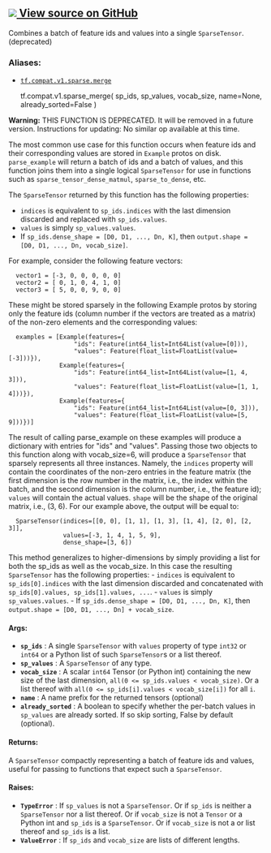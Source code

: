 [ ![](https://tensorflow.google.cn/images/GitHub-Mark-32px.png) View source on
GitHub
](https://github.com/tensorflow/tensorflow/blob/r2.0/tensorflow/python/ops/sparse_ops.py#L1550-L1645)  
---  
  
Combines a batch of feature ids and values into a single `SparseTensor`.
(deprecated)

### Aliases:

  * [`tf.compat.v1.sparse.merge`](/api_docs/python/tf/compat/v1/sparse_merge)

    
    
    tf.compat.v1.sparse_merge(
        sp_ids,
        sp_values,
        vocab_size,
        name=None,
        already_sorted=False
    )
    

**Warning:** THIS FUNCTION IS DEPRECATED. It will be removed in a future
version. Instructions for updating: No similar op available at this time.

The most common use case for this function occurs when feature ids and their
corresponding values are stored in `Example` protos on disk. `parse_example`
will return a batch of ids and a batch of values, and this function joins them
into a single logical `SparseTensor` for use in functions such as
`sparse_tensor_dense_matmul`, `sparse_to_dense`, etc.

The `SparseTensor` returned by this function has the following properties:

  * `indices` is equivalent to `sp_ids.indices` with the last dimension discarded and replaced with `sp_ids.values`.
  * `values` is simply `sp_values.values`.
  * If `sp_ids.dense_shape = [D0, D1, ..., Dn, K]`, then `output.shape = [D0, D1, ..., Dn, vocab_size]`.

For example, consider the following feature vectors:

    
    
      vector1 = [-3, 0, 0, 0, 0, 0]
      vector2 = [ 0, 1, 0, 4, 1, 0]
      vector3 = [ 5, 0, 0, 9, 0, 0]
    

These might be stored sparsely in the following Example protos by storing only
the feature ids (column number if the vectors are treated as a matrix) of the
non-zero elements and the corresponding values:

    
    
      examples = [Example(features={
                      "ids": Feature(int64_list=Int64List(value=[0])),
                      "values": Feature(float_list=FloatList(value=[-3]))}),
                  Example(features={
                      "ids": Feature(int64_list=Int64List(value=[1, 4, 3])),
                      "values": Feature(float_list=FloatList(value=[1, 1, 4]))}),
                  Example(features={
                      "ids": Feature(int64_list=Int64List(value=[0, 3])),
                      "values": Feature(float_list=FloatList(value=[5, 9]))})]
    

The result of calling parse_example on these examples will produce a
dictionary with entries for "ids" and "values". Passing those two objects to
this function along with vocab_size=6, will produce a `SparseTensor` that
sparsely represents all three instances. Namely, the `indices` property will
contain the coordinates of the non-zero entries in the feature matrix (the
first dimension is the row number in the matrix, i.e., the index within the
batch, and the second dimension is the column number, i.e., the feature id);
`values` will contain the actual values. `shape` will be the shape of the
original matrix, i.e., (3, 6). For our example above, the output will be equal
to:

    
    
      SparseTensor(indices=[[0, 0], [1, 1], [1, 3], [1, 4], [2, 0], [2, 3]],
                   values=[-3, 1, 4, 1, 5, 9],
                   dense_shape=[3, 6])
    

This method generalizes to higher-dimensions by simply providing a list for
both the sp_ids as well as the vocab_size. In this case the resulting
`SparseTensor` has the following properties: \- `indices` is equivalent to
`sp_ids[0].indices` with the last dimension discarded and concatenated with
`sp_ids[0].values, sp_ids[1].values, ...`. \- `values` is simply
`sp_values.values`. \- If `sp_ids.dense_shape = [D0, D1, ..., Dn, K]`, then
`output.shape = [D0, D1, ..., Dn] + vocab_size`.

#### Args:

  * **`sp_ids`** : A single `SparseTensor` with `values` property of type `int32` or `int64` or a Python list of such `SparseTensor`s or a list thereof.
  * **`sp_values`** : A `SparseTensor` of any type.
  * **`vocab_size`** : A scalar `int64` Tensor (or Python int) containing the new size of the last dimension, `all(0 <= sp_ids.values < vocab_size)`. Or a list thereof with `all(0 <= sp_ids[i].values < vocab_size[i])` for all `i`.
  * **`name`** : A name prefix for the returned tensors (optional)
  * **`already_sorted`** : A boolean to specify whether the per-batch values in `sp_values` are already sorted. If so skip sorting, False by default (optional).

#### Returns:

A `SparseTensor` compactly representing a batch of feature ids and values,
useful for passing to functions that expect such a `SparseTensor`.

#### Raises:

  * **`TypeError`** : If `sp_values` is not a `SparseTensor`. Or if `sp_ids` is neither a `SparseTensor` nor a list thereof. Or if `vocab_size` is not a `Tensor` or a Python int and `sp_ids` is a `SparseTensor`. Or if `vocab_size` is not a or list thereof and `sp_ids` is a list.
  * **`ValueError`** : If `sp_ids` and `vocab_size` are lists of different lengths.

